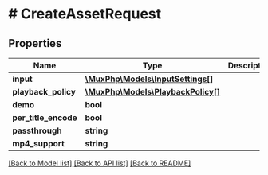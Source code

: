 # # CreateAssetRequest

## Properties

Name | Type | Description | Notes
------------ | ------------- | ------------- | -------------
**input** | [**\MuxPhp\Models\InputSettings[]**](InputSettings.md) |  | [optional] 
**playback_policy** | [**\MuxPhp\Models\PlaybackPolicy[]**](PlaybackPolicy.md) |  | [optional] 
**demo** | **bool** |  | [optional] 
**per_title_encode** | **bool** |  | [optional] 
**passthrough** | **string** |  | [optional] 
**mp4_support** | **string** |  | [optional] 

[[Back to Model list]](../../README.md#documentation-for-models) [[Back to API list]](../../README.md#documentation-for-api-endpoints) [[Back to README]](../../README.md)


